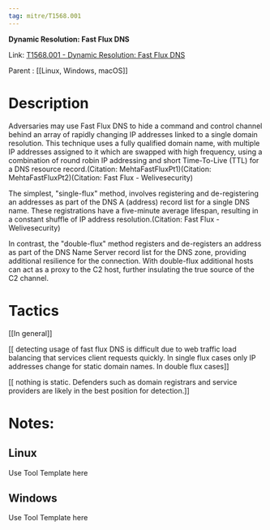 ```yaml
---
tag: mitre/T1568.001
---
```


**Dynamic Resolution: Fast Flux DNS**

Link: [T1568.001 - Dynamic Resolution: Fast Flux DNS](https://attack.mitre.org/techniques/T1568/001)

Parent : [[Linux, Windows, macOS]]


# Description

Adversaries may use Fast Flux DNS to hide a command and control channel behind an array of rapidly changing IP addresses linked to a single domain resolution. This technique uses a fully qualified domain name, with multiple IP addresses assigned to it which are swapped with high frequency, using a combination of round robin IP addressing and short Time-To-Live (TTL) for a DNS resource record.(Citation: MehtaFastFluxPt1)(Citation: MehtaFastFluxPt2)(Citation: Fast Flux - Welivesecurity)

The simplest, "single-flux" method, involves registering and de-registering an addresses as part of the DNS A (address) record list for a single DNS name. These registrations have a five-minute average lifespan, resulting in a constant shuffle of IP address resolution.(Citation: Fast Flux - Welivesecurity)

In contrast, the "double-flux" method registers and de-registers an address as part of the DNS Name Server record list for the DNS zone, providing additional resilience for the connection. With double-flux additional hosts can act as a proxy to the C2 host, further insulating the true source of the C2 channel.

# Tactics


[[In general]]

[[ detecting usage of fast flux DNS is difficult due to web traffic load balancing that services client requests quickly. In single flux cases only IP addresses change for static domain names. In double flux cases]]

[[ nothing is static. Defenders such as domain registrars and service providers are likely in the best position for detection.]]


# Notes:

## Linux

Use Tool Template here

## Windows

Use Tool Template here
